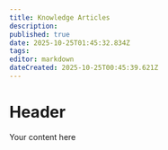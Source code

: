 ```yaml
---
title: Knowledge Articles
description: 
published: true
date: 2025-10-25T01:45:32.834Z
tags: 
editor: markdown
dateCreated: 2025-10-25T00:45:39.621Z
---
```


# Header
Your content here
